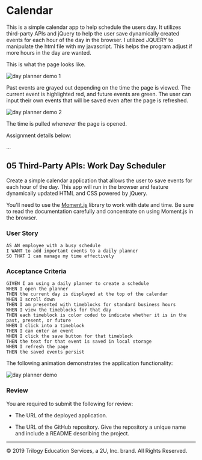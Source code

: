 # Calendar

This is a simple calendar app to help schedule the users day. It utilizes third-party APIs and jQuery to help the user save dynamically created events for each hour of the day in the browser. I utilized JQUERY to manipulate the html file with my javascript. This helps the program adjust if more hours in the day are wanted.

This is what the page looks like.

![day planner demo 1](./Assets/calendar.img3.jpg)

Past events are grayed out depending on the time the page is viewed. The current event is highlighted red, and future events are green.
The user can input their own events that will be saved even after the page is refreshed.

![day planner demo 2](./Assets/calendar.img2.jpg)

The time is pulled whenever the page is opened. 

Assignment details below:

...

## 05 Third-Party APIs: Work Day Scheduler

Create a simple calendar application that allows the user to save events for each hour of the day. This app will run in the browser and feature dynamically updated HTML and CSS powered by jQuery.

You'll need to use the [Moment.js](https://momentjs.com/) library to work with date and time. Be sure to read the documentation carefully and concentrate on using Moment.js in the browser.

### User Story

```
AS AN employee with a busy schedule
I WANT to add important events to a daily planner
SO THAT I can manage my time effectively
```

### Acceptance Criteria

```
GIVEN I am using a daily planner to create a schedule
WHEN I open the planner
THEN the current day is displayed at the top of the calendar
WHEN I scroll down
THEN I am presented with timeblocks for standard business hours
WHEN I view the timeblocks for that day
THEN each timeblock is color coded to indicate whether it is in the past, present, or future
WHEN I click into a timeblock
THEN I can enter an event
WHEN I click the save button for that timeblock
THEN the text for that event is saved in local storage
WHEN I refresh the page
THEN the saved events persist
```

The following animation demonstrates the application functionality:

![day planner demo](./Assets/05-third-party-apis-homework-demo.gif)

### Review

You are required to submit the following for review:

* The URL of the deployed application.

* The URL of the GitHub repository. Give the repository a unique name and include a README describing the project.

- - -
© 2019 Trilogy Education Services, a 2U, Inc. brand. All Rights Reserved.
